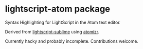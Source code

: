 # lightscript-atom package

Syntax Highlighting for LightScript in the Atom text editor.

Derived from [lightscript-sublime](https://github.com/lightscript/lightscript-sublime)
using [atomizr](https://github.com/idleberg/atomizr.rb).

Currently hacky and probably incomplete. Contributions welcome.
